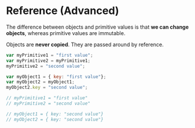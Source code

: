 # Reference (Advanced)

The difference between objects and primitive values is that **we can change objects**, whereas primitive values are immutable. 

Objects are **never copied**. They are passed around by reference.

```js
var myPrimitive1 = "first value";
var myPrimitive2 = myPrimitive1;
myPrimitive2 = "second value";

var myObject1 = { key: "first value"};
var myObject2 = myObject1;
myObject2.key = "second value";

// myPrimitive1 = "first value"
// myPrimitive2 = "second value"

// myObject1 = { key: "second value"}
// myObject2 = { key: "second value"}
```
